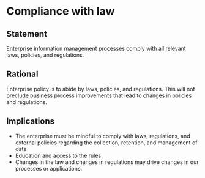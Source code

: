 # Compliance with law

## Statement
Enterprise information management processes comply with all relevant laws, policies, and regulations.

## Rational
Enterprise policy is to abide by laws, policies, and regulations. This will not preclude business process improvements that lead to changes in policies and regulations.

## Implications
- The enterprise must be mindful to comply with laws, regulations, and external policies regarding the collection, retention, and management of data
- Education and access to the rules
- Changes in the law and changes in regulations may drive changes in our processes or applications.